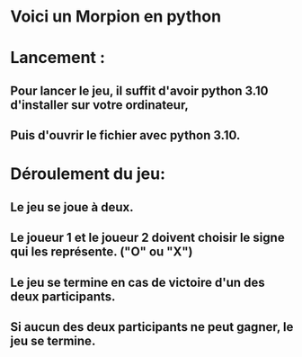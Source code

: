 

# Voici un Morpion en python

# Lancement :
## Pour lancer le jeu, il suffit d'avoir python 3.10 d'installer sur votre ordinateur,
## Puis d'ouvrir le fichier avec python 3.10.

# Déroulement du jeu:
## Le jeu se joue à deux.
## Le joueur 1 et le joueur 2 doivent choisir le signe qui les représente. ("O" ou "X")
## Le jeu se termine en cas de victoire d'un des deux participants.
## Si aucun des deux participants ne peut gagner, le jeu se termine.

